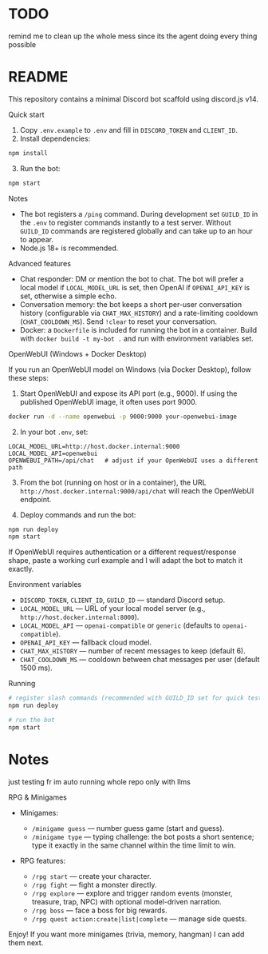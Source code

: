 # TODO

remind me to clean up the whole mess since its the agent doing every thing possible

# README

This repository contains a minimal Discord bot scaffold using discord.js v14.

Quick start

1. Copy `.env.example` to `.env` and fill in `DISCORD_TOKEN` and `CLIENT_ID`.
2. Install dependencies:

```bash
npm install
```

3. Run the bot:

```bash
npm start
```

Notes

- The bot registers a `/ping` command. During development set `GUILD_ID` in the `.env` to register commands instantly to a test server. Without `GUILD_ID` commands are registered globally and can take up to an hour to appear.
- Node.js 18+ is recommended.

Advanced features

- Chat responder: DM or mention the bot to chat. The bot will prefer a local model if `LOCAL_MODEL_URL` is set, then OpenAI if `OPENAI_API_KEY` is set, otherwise a simple echo.
- Conversation memory: the bot keeps a short per-user conversation history (configurable via `CHAT_MAX_HISTORY`) and a rate-limiting cooldown (`CHAT_COOLDOWN_MS`). Send `!clear` to reset your conversation.
- Docker: a `Dockerfile` is included for running the bot in a container. Build with `docker build -t my-bot .` and run with environment variables set.

OpenWebUI (Windows + Docker Desktop)

If you run an OpenWebUI model on Windows (via Docker Desktop), follow these steps:

1. Start OpenWebUI and expose its API port (e.g., 9000). If using the published OpenWebUI image, it often uses port 9000.

```bash
docker run -d --name openwebui -p 9000:9000 your-openwebui-image
```

2. In your bot `.env`, set:

```env
LOCAL_MODEL_URL=http://host.docker.internal:9000
LOCAL_MODEL_API=openwebui
OPENWEBUI_PATH=/api/chat   # adjust if your OpenWebUI uses a different path
```

3. From the bot (running on host or in a container), the URL `http://host.docker.internal:9000/api/chat` will reach the OpenWebUI endpoint.

4. Deploy commands and run the bot:

```bash
npm run deploy
npm start
```

If OpenWebUI requires authentication or a different request/response shape, paste a working curl example and I will adapt the bot to match it exactly.

Environment variables

- `DISCORD_TOKEN`, `CLIENT_ID`, `GUILD_ID` — standard Discord setup.
- `LOCAL_MODEL_URL` — URL of your local model server (e.g., `http://host.docker.internal:8000`).
- `LOCAL_MODEL_API` — `openai-compatible` or `generic` (defaults to `openai-compatible`).
- `OPENAI_API_KEY` — fallback cloud model.
- `CHAT_MAX_HISTORY` — number of recent messages to keep (default 6).
- `CHAT_COOLDOWN_MS` — cooldown between chat messages per user (default 1500 ms).

Running

```bash
# register slash commands (recommended with GUILD_ID set for quick testing)
npm run deploy

# run the bot
npm start
```

# Notes
just testing fr im auto running whole repo only with llms

RPG & Minigames

- Minigames:
	- `/minigame guess` — number guess game (start and guess).
	- `/minigame type` — typing challenge: the bot posts a short sentence; type it exactly in the same channel within the time limit to win.

- RPG features:
	- `/rpg start` — create your character.
	- `/rpg fight` — fight a monster directly.
	- `/rpg explore` — explore and trigger random events (monster, treasure, trap, NPC) with optional model-driven narration.
	- `/rpg boss` — face a boss for big rewards.
	- `/rpg quest action:create|list|complete` — manage side quests.

Enjoy! If you want more minigames (trivia, memory, hangman) I can add them next.
